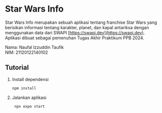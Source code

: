 # Star Wars Info

Star Wars Info merupakan sebuah aplikasi tentang franchise Star Wars yang berisikan informasi tentang karakter, planet, dan kapal antariksa dengan menggunakan data dari SWAPI [https://swapi.dev](https://swapi.dev). Aplikasi dibuat sebagai pemenuhan Tugas Akhir Praktikum PPB 2024.

Nama: Naufal Izzuddin Taufik <br>
NIM: 21120122140102

## Tutorial
1. Install dependensi

   ```bash
   npm install
   ```

2. Jalankan aplikasi

   ```bash
    npx expo start
   ```

